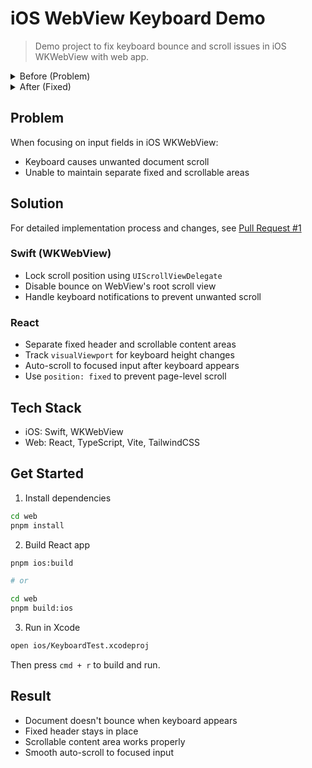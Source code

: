 # iOS WebView Keyboard Demo

> Demo project to fix keyboard bounce and scroll issues in iOS WKWebView with web app.

<details>
<summary>Before (Problem)</summary>

<br />

Layout shift when keyboard appears

![before](https://github.com/user-attachments/assets/944fb8c3-fd55-44ad-bc57-5d354f6373cb)

</details>
<details>
<summary>After (Fixed)</summary>

<br />

No bounce, auto-scroll

![6-fix-scroll-resize](https://github.com/user-attachments/assets/008cff8a-afa0-48e0-9e57-80a22920ec7a)

</details>

## Problem

When focusing on input fields in iOS WKWebView:

- Keyboard causes unwanted document scroll
- Unable to maintain separate fixed and scrollable areas

## Solution

For detailed implementation process and changes, see [Pull Request #1](https://github.com/eunjios/ios-webview-keyboard-demo/pull/1)

### Swift (WKWebView)

- Lock scroll position using `UIScrollViewDelegate`
- Disable bounce on WebView's root scroll view
- Handle keyboard notifications to prevent unwanted scroll

### React

- Separate fixed header and scrollable content areas
- Track `visualViewport` for keyboard height changes
- Auto-scroll to focused input after keyboard appears
- Use `position: fixed` to prevent page-level scroll

## Tech Stack

- iOS: Swift, WKWebView
- Web: React, TypeScript, Vite, TailwindCSS

## Get Started

1. Install dependencies

```bash
cd web
pnpm install
```

2. Build React app

```bash
pnpm ios:build

# or

cd web
pnpm build:ios
```

3. Run in Xcode

```bash
open ios/KeyboardTest.xcodeproj
```

Then press `cmd + r` to build and run.

## Result

- Document doesn't bounce when keyboard appears
- Fixed header stays in place
- Scrollable content area works properly
- Smooth auto-scroll to focused input
